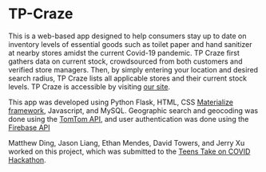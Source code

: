 # TP-Craze
This is a web-based app designed to help consumers stay up to date on inventory levels of essential goods such as toilet paper and hand sanitizer at nearby stores amidst the current Covid-19 pandemic. TP Craze first gathers data on current stock, crowdsourced from both customers and verified store managers. Then, by simply entering your location and desired search radius, TP Craze lists all applicable stores and their current stock levels. TP Craze is accessible by visiting [our site](westfordcodevid123.pythonanywhere.com). 

This app was developed using Python Flask, HTML, CSS [Materialize framework](https://materializecss.com/), Javascript, and MySQL. Geographic search and geocoding was done using the [TomTom API](https://developer.tomtom.com/docs-and-tools), and user authentication was done using the [Firebase API](https://firebase.google.com/) 

Matthew Ding, Jason Liang, Ethan Mendes, David Towers, and Jerry Xu worked on this project, which was submitted to the [Teens Take on COVID Hackathon](https://teens-take-on-covid.devpost.com/).
